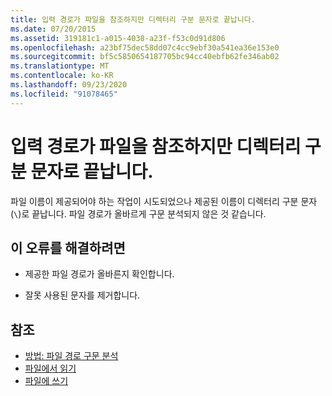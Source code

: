 ```yaml
---
title: 입력 경로가 파일을 참조하지만 디렉터리 구분 문자로 끝납니다.
ms.date: 07/20/2015
ms.assetid: 319181c1-a015-4038-a23f-f53c0d91d806
ms.openlocfilehash: a23bf75dec58dd07c4cc9ebf30a541ea36e153e0
ms.sourcegitcommit: bf5c5850654187705bc94cc40ebfb62fe346ab02
ms.translationtype: MT
ms.contentlocale: ko-KR
ms.lasthandoff: 09/23/2020
ms.locfileid: "91078465"
---
```

# <a name="the-input-path-refers-to-a-file-but-ends-with-a-directory-separator-character"></a>입력 경로가 파일을 참조하지만 디렉터리 구분 문자로 끝납니다.

파일 이름이 제공되어야 하는 작업이 시도되었으나 제공된 이름이 디렉터리 구분 문자(`\`)로 끝납니다. 파일 경로가 올바르게 구문 분석되지 않은 것 같습니다.  
  
## <a name="to-correct-this-error"></a>이 오류를 해결하려면  
  
- 제공한 파일 경로가 올바른지 확인합니다.  
  
- 잘못 사용된 문자를 제거합니다.  
  
## <a name="see-also"></a>참조

- [방법: 파일 경로 구문 분석](../developing-apps/programming/drives-directories-files/how-to-parse-file-paths.md)
- [파일에서 읽기](../developing-apps/programming/drives-directories-files/reading-from-files.md)
- [파일에 쓰기](../developing-apps/programming/drives-directories-files/writing-to-files.md)
